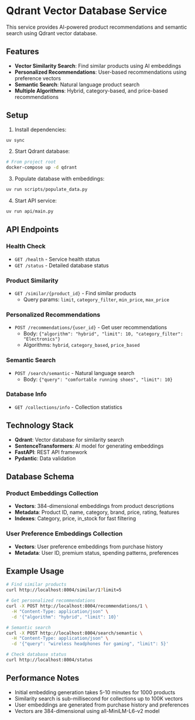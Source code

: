 # Qdrant Vector Database Service

This service provides AI-powered product recommendations and semantic search using Qdrant vector database.

## Features

- **Vector Similarity Search**: Find similar products using AI embeddings
- **Personalized Recommendations**: User-based recommendations using preference vectors
- **Semantic Search**: Natural language product search
- **Multiple Algorithms**: Hybrid, category-based, and price-based recommendations

## Setup

1. Install dependencies:
```bash
uv sync
```

2. Start Qdrant database:
```bash
# From project root
docker-compose up -d qdrant
```

3. Populate database with embeddings:
```bash
uv run scripts/populate_data.py
```

4. Start API service:
```bash
uv run api/main.py
```

## API Endpoints

### Health Check
- `GET /health` - Service health status
- `GET /status` - Detailed database status

### Product Similarity
- `GET /similar/{product_id}` - Find similar products
  - Query params: `limit`, `category_filter`, `min_price`, `max_price`

### Personalized Recommendations
- `POST /recommendations/{user_id}` - Get user recommendations
  - Body: `{"algorithm": "hybrid", "limit": 10, "category_filter": "Electronics"}`
  - Algorithms: `hybrid`, `category_based`, `price_based`

### Semantic Search
- `POST /search/semantic` - Natural language search
  - Body: `{"query": "comfortable running shoes", "limit": 10}`

### Database Info
- `GET /collections/info` - Collection statistics

## Technology Stack

- **Qdrant**: Vector database for similarity search
- **SentenceTransformers**: AI model for generating embeddings
- **FastAPI**: REST API framework
- **Pydantic**: Data validation

## Database Schema

### Product Embeddings Collection
- **Vectors**: 384-dimensional embeddings from product descriptions
- **Metadata**: Product ID, name, category, brand, price, rating, features
- **Indexes**: Category, price, in_stock for fast filtering

### User Preference Embeddings Collection  
- **Vectors**: User preference embeddings from purchase history
- **Metadata**: User ID, premium status, spending patterns, preferences

## Example Usage

```bash
# Find similar products
curl http://localhost:8004/similar/1?limit=5

# Get personalized recommendations
curl -X POST http://localhost:8004/recommendations/1 \
  -H "Content-Type: application/json" \
  -d '{"algorithm": "hybrid", "limit": 10}'

# Semantic search
curl -X POST http://localhost:8004/search/semantic \
  -H "Content-Type: application/json" \
  -d '{"query": "wireless headphones for gaming", "limit": 5}'

# Check database status
curl http://localhost:8004/status
```

## Performance Notes

- Initial embedding generation takes 5-10 minutes for 1000 products
- Similarity search is sub-millisecond for collections up to 100K vectors
- User embeddings are generated from purchase history and preferences
- Vectors are 384-dimensional using all-MiniLM-L6-v2 model